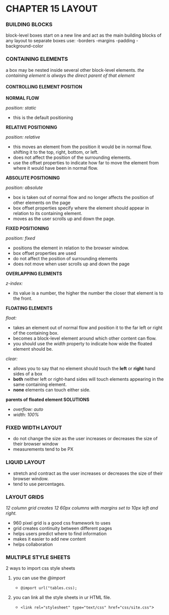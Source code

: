 # CHAPTER 15 LAYOUT

### BUILDING BLOCKS

block-level boxes start on a new line and act as the main building blocks of any layout
to separate boxes use:
-borders
-margins
-padding
-background-color

### CONTAINING ELEMENTS

a box may be nested inside several other block-level elements. *the containing element is always the direct parent of that element*

#### **CONTROLLING ELEMENT POSITION**

**NORMAL FLOW**

*position: static* 

- this is the default positioning

**RELATIVE POSITIONING**

*position: relative*

- this moves an element from the position it would be in normal flow. shifting it to the top, right, bottom, or left.
- does not affect the position of the surrounding elements.
- use the offset properties to indicate how far to move the element from where it would have been in normal flow.

**ABSOLUTE POSITIONING**

*position: absolute*

- box is taken out of normal flow and no longer affects the position of other elements on the page
- box offset properties specify where the element should appear in relation to its containing element.
- moves as the user scrolls up and down the page. 

**FIXED POSITIONING**

*position: fixed*

- positions the element in relation to the browser window. 
- box offset properties are used
- do not affect the position of surrounding elements
- does not move when user scrolls up and down the page

**OVERLAPPING ELEMENTS**

*z-index:*

- its value is a number, the higher the number the closer that element is to the front.

**FLOATING ELEMENTS**

*float:*

- takes an element out of normal flow and position it to the far left or right of the containing box.
- becomes a block-level element around which other content can flow.
- you should use the *width* property to indicate how wide the floated element should be.

*clear:*

- allows you to say that no element should touch the **left** or **right** hand sides of a box
- **both** neither left or right-hand sides will touch elements appearing in the same containing element.
- **none** elements can touch either side.

**parents of floated element SOLUTIONS**

- *overflow: auto*
- *width: 100%*


### FIXED WIDTH LAYOUT 

- do not change the size as the user increases or decreases the size of their browser window
- measurements tend to be PX

### LIQUID LAYOUT

- stretch and contract as the user increases or decreases the size of their browser window.
- tend to use percentages.

### LAYOUT GRIDS

*12 column grid creates 12 60px columns with margins set to 10px left and right.*

- 960 pixel grid is a good css framework to uses
- grid creates continuity between different pages
- helps users predict where to find information
- makes it easier to add new content
- helps collaboration

### MULTIPLE STYLE SHEETS

2 ways to import css style sheets

1. you can use the *@import*
    - `@import url("tables.css);`

2. you can link all the style sheets in ur HTML file.
    - `<link rel="stylesheet" type="text/css" href="css/site.css"`>

